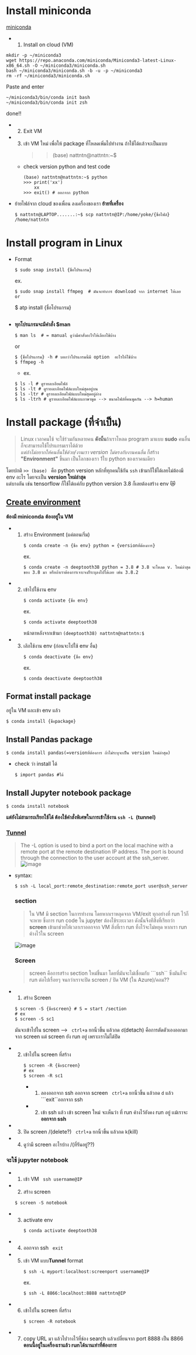 # Install miniconda
[miniconda](https://docs.anaconda.com/free/miniconda/)
- 1. Install on cloud (VM)
```
mkdir -p ~/miniconda3
wget https://repo.anaconda.com/miniconda/Miniconda3-latest-Linux-x86_64.sh -O ~/miniconda3/miniconda.sh
bash ~/miniconda3/miniconda.sh -b -u -p ~/miniconda3
rm -rf ~/miniconda3/miniconda.sh
```
Paste and enter
```
~/miniconda3/bin/conda init bash
~/miniconda3/bin/conda init zsh
```
done!!
- 2. Exit VM
- 3. เข้า VM ใหม่ เพื่อให้ package ที่โหลดเพิ่มไปทำงาน
     ถ้าใช้ได้เเล้วจะเป็นแบบ
     >> (base) nattntn@nattntn:~$
   - check version python and test code
     ```
     (base) nattntn@nattntn:~$ python
     >>> print('xx')
         xx
     >>> exit() # ออกจาก python
     ```
- ย้ายไฟล์จาก cloud ของเพื่อน ลงเครื่องของเรา
  **ย้ายที่เครื่อง**
  ```
  $ nattntn@LAPTOP.......:~$ scp nattntn@IP:/home/yoke/{ชื่อไฟล์} /home/nattntn
  ```

# Install program in Linux 
- Format
  ```
  $ sudo snap install {ชื่อโปรแกรม}
  ```
  ex.
  ```
  $ sudo snap install ffmpeg  # มันจะทำการ download จาก internet ให้เลย
  or
  ```
  $ atp install {ชื่อโปรแกรม}
  ```
- **ทุกโปรแกรมจะมีคำสั่ง $man**
  ```
  $ man ls  # = manual ดูว่ามีคำสั่งอะไรให้เลือกใช้บ้าง
  ```
  or
  ```
  $ {ชื่อโปรแกรม} -h # บอกว่าโปรแกรมนี้มี option  อะไรให้ใช้บ้าง
  $ ffmpeg -h
  ```
  - ex.
  ```
  $ ls -l # ดูรายละเอียดไฟล์
  $ ls -lt # ดูรายละเอียดไฟล์แบบใหม่สุดอยู่บน
  $ ls -ltr # ดูรายละเอียดไฟล์แบบใหม่สุดอยู่ล่าง
  $ ls -ltrh # ดูรายละเอียดไฟล์แบบภาษาพูด --> ขนาดไฟล์ที่คนพูดกัน --> h=human
  ```
# Install package (ที่จำเป็น)
> Linux เวลาคนใช้ จะใช้ร่วมกันหลายคน **ดังนั้น**ถ้าเราโหลด program มาแบบ **sudo** คนอื่นก็จะสามารถใช้โปรแกรมเราได้ด้วย  
> *แต่ถ้าไม่อยากให้คนอื่นใช้ด้วย/งานเรา version ไม่ตรงกับงานคนอื่น* ก็สร้าง **"Environment"** ขึ้นมา เป็นโลกของเรา 1ใบ python ของเราคนเดียว

โดยปกติ
```>> (base) ```  คือ python version หลักที่ทุกคนใช้กัน ```ssh``` เข้ามาก็ใช้ได้เลยไม่ต้องมี env อะไร โดยจะเป็น **version ใหม่ล่าสุด**  
แต่บางอัน เช่น tensorflow ก็ใช้ได้เเค่กับ python version 3.8 ก็เลยต้องสร้าง env 😿

## [Create environment](https://conda.io/projects/conda/en/latest/user-guide/tasks/manage-environments.html#activating-an-environment)
**ต้องมี miniconda** **ต้องอยู่ใน VM**  
- 1. สร้าง Environment (แค่ตอนเริ่ม)
     ```
     $ conda create -n {ชื่อ env} python = {versionที่ต้องการ}
     ```
     ex.
     ```
     $ conda create -n deeptooth38 python = 3.8 # 3.8 จะโหลด v. ใหม่ล่าสุดของ 3.8 มา หรือถ้าเราต้องการเจาะจงก็ระบุลงไปได้เลย เช่น 3.8.2
     ```
- 2. เข้าไปใช้งาน env
       ```
       $ conda activate {ชื่อ env}
       ```
       ex.
       ```
       $ conda activate deeptooth38
       ```
       หน้าตาหลังจากเข้ามา ```(deeptooth38) nattntn@nattntn:$```
- 3. เลิกใช้งาน env (ก่อนจะไปใช้ env อื่น)
      ```
      $ conda deactivate {ชื่อ env}
      ```
      ex.
      ```
      $ conda deactivate deeptooth38
      ```
## Format install package
อยู่ใน VM และเข้า env แล้ว
```
$ conda install {ชื่อpackage}
```

## Install Pandas package
```
$ conda install pandas(=versionที่ต้องการ ถ้าไม่ระบุจะเป็น version ใหม่ล่าสุด)
```
- check ว่า install ได้
  ```
  $ import pandas #ได้
  ```
## Install Jupyter notebook package
```
$ conda install notebook
```
**แต่ยังไม่สามารถเรียกใช้ได้ ต้องใช้คำสั่งพิเศษในการเข้าใช้งาน ```ssh -L ```(tunnel)**

### [Tunnel](https://www.techtarget.com/searchsecurity/tutorial/How-to-use-SSH-tunnels-to-cross-network-boundaries#:~:text=The%20%2DL%20option%20is%20used,to%20access%20a%20remote%20resource.)
> The -L option is used to bind a port on the local machine with a remote port at the remote destination IP address. The port is bound through the connection to the user account at the ssh_server.  
![image](https://github.com/nattntn/AIPrototype2023/blob/main/lecture/ssh_local_port_forwarding_tunnel.png)

- syntax:
  ```
  $ ssh -L local_port:remote_destination:remote_port user@ssh_server
  ```

  ### section
  > ใน VM มี section ในการทำงาน โดยหากเราหลุดจาก VM/exit ทุกอย่างที่ run ไว้ก็จะหาย
    ซึ่งการ run code ใน jupyter ต้องใช้ระยะเวลา ดังนั้นจึงทีสิ่งที่เรียกว่า **screen** เข้ามาช่วยให้เวลาเราออกจาก VM สิ่งที่เรา run ทิ้งไว้จะไม่หยุด หากเรา run ค้างไว้ใน screen
  
  ![image](https://github.com/nattntn/AIPrototype2023/blob/main/lecture/section.jpg)
  
  ### Screen
  > screen  คือการสร้าง section ใหม่ขึ้นมา โดยที่มันจะไม่เชื่อมกับ ```ssh`` ซึ่งมันก็จะ run ต่อไปเรื่อยๆ จนกว่าเราจะปิด screen / ปิด VM (ใน Azure)/คอม??
- 1. สร้าง Screen
    ```
    $ screen -S {ชื่อscreen} # S = start /section
    # ex
    $ screen -S sc1
    ```
    มันจะเข้าไปใน screen --> ``` ctrl+a``` ยกนิ้วขึ้น แล้วกด ```d```(detach) คือการตัดตัวเองออกมาจาก screen แต่ screen ยัง  run อยู่ เพราะเราไม่ได้ปิด
- 2. เข้าไปใน screen ที่สร้าง
     ```
     $ screen -R {ชื่อscreen}
     # ex
     $ screen -R sc1
     ```
     - 1. ลองออกจาก ssh
       ออกจาก screen ``` ctrl+a``` ยกนิ้วขึ้น แล้วกด ```d``` แล้ว ```exit``ออกจาก ssh
     - 2. เข้า ssh แล้ว เข้า screen ใหม่ จะเห็นว่า ที่ run ค้างไว้ยังคง run อยู่ เเม้เราจะ**ออกจาก ssh**
- 3. ปิด screen /(delete?)
     ``` ctrl+a``` ยกนิ้วขึ้น แล้วกด ```k```(kill)
- 4. ดูว่ามี screen อะไรบ้าง /(ที่รันอยู่??)

### จะใช้ jupyter notebook
- 1. เข้า VM
     ``` ssh username@IP```
- 2. สร้าง screen
  ```
  $ screen -S notebook
  ```
- 3. activate env
     ```
     $ conda activate deeptooth38
     ```
- 4. ออกจาก ssh
     ``` exit```
- 5. เข้า VM แบบ**Tunnel**
     format
     ```
     $ ssh -L myport:localhost:screenport username@IP
     ```
     ex.
     ```
     $ ssh -L 8866:localhost:8888 nattntn@IP
     ```
- 6. เข้าไปใน screen ที่สร้าง
     ```
     $ screen -R notebook
     ```
- 7.  copy URL มา แล้วไปวางไว้ที่ช่อง search แล้วเปลี่ยนจาก port 8888 เป็น 8866  
     **ตอนนี้อยู่ในเครื่องเราแล้ว runได้นานเท่าที่ต้องการ**
 
     
  
  
       
  
  
  
  
  
  
     
